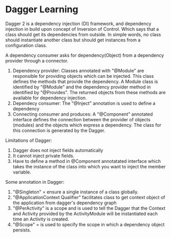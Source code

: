 # Dagger Learning
Dagger 2 is a dependency injection (DI) framework, and dependency injection in build upon concept of Inversion of Control. Which says that a class should get its dependencies from outside. In simple words, no class should instantiate another class but should get instances from a configuration class.

A dependency consumer asks for dependency(Object) from a dependency provider through a connector.
1. Dependency provider: Classes annotated with "@Module" are responsible for providing objects which can be injected. This class defines the methods that provide the dependency. A Module class is identified by "@Module" and the dependency provider method in identified by "@Provides". The returned objects from these methods are available for dependency injection.
2. Dependecy consumer: The "@Inject" annotation is used to define a dependency
3. Connecting consumer and produces: A "@Component" annotated interface defines the connection between the provider of objects (modules) and the objects which express a dependency. The class for this connection is generated by the Dagger.

Limitations of Dagger:
1. Dagger does not inject fields automatically
2. It cannot inject private fields.
3. Have to define a method in @Component annotatated interface which takes the instance of the class into which you want to inject the member variable.

Some annotation in Dagger:
1. "@Singleton" = ensure a single instance of a class globally.
2. "@ApplicationContext Qualifier" facilitates class to get context object of the application from dagger's dependency graph
3. "@PerActivity" is a scope and is used to tell the Dagger that the Context and Activity provided by the ActivityModule will be instantiated each time an Activity is created.
4. "@Scope" = is used to specify the scope in which a dependency object persists. 
